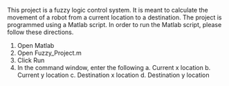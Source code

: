 This project is a fuzzy logic control system. It is meant to calculate the movement of a robot from a current location to a destination. The project is programmed using a Matlab script.
In order to run the Matlab script, please follow these directions.
1) Open Matlab
2) Open Fuzzy_Project.m
3) Click Run
4) In the command window, enter the following
  a. Current x location
  b. Current y location
  c. Destination x location 
  d. Destination y location
